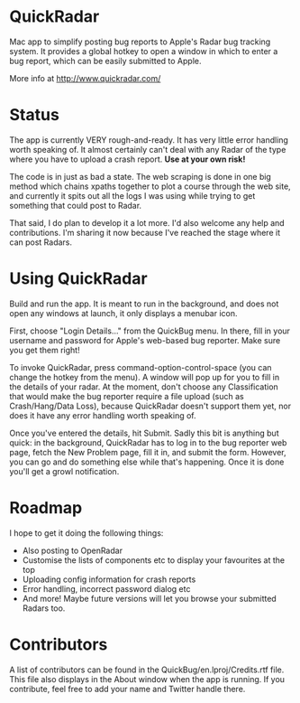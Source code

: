 QuickRadar
==========

Mac app to simplify posting bug reports to Apple's Radar bug tracking system. It provides a global hotkey to open a window in which to enter a bug report, which can be easily submitted to Apple.

More info at http://www.quickradar.com/

Status
======

The app is currently VERY rough-and-ready. It has very little error handling worth speaking of. It almost certainly can't deal with any Radar of the type where you have to upload a crash report. **Use at your own risk!**

The code is in just as bad a state. The web scraping is done in one big method which chains xpaths together to plot a course through the web site, and currently it spits out all the logs I was using while trying to get something that could post to Radar.

That said, I do plan to develop it a lot more. I'd also welcome any help and contributions. I'm sharing it now because I've reached the stage where it can post Radars.

Using QuickRadar
================

Build and run the app. It is meant to run in the background, and does not open any windows at launch, it only displays a menubar icon.

First, choose "Login Details…" from the QuickBug menu. In there, fill in your username and password for Apple's web-based bug reporter. Make sure you get them right!

To invoke QuickRadar, press command-option-control-space (you can change the hotkey from the menu). A window will pop up for you to fill in the details of your radar. At the moment, don't choose any Classification that would make the bug reporter require a file upload (such as Crash/Hang/Data Loss), because QuickRadar doesn't support them yet, nor does it have any error handling worth speaking of.

Once you've entered the details, hit Submit. Sadly this bit is anything but quick: in the background, QuickRadar has to log in to the bug reporter web page, fetch the New Problem page, fill it in, and submit the form. However, you can go and do something else while that's happening. Once it is done you'll get a growl notification.

Roadmap
=======

I hope to get it doing the following things:

* Also posting to OpenRadar
* Customise the lists of components etc to display your favourites at the top
* Uploading config information for crash reports
* Error handling, incorrect password dialog etc
* And more! Maybe future versions will let you browse your submitted Radars too.

Contributors
============

A list of contributors can be found in the QuickBug/en.lproj/Credits.rtf file. This file also displays in the About window when the app is running. If you contribute, feel free to add your name and Twitter handle there.